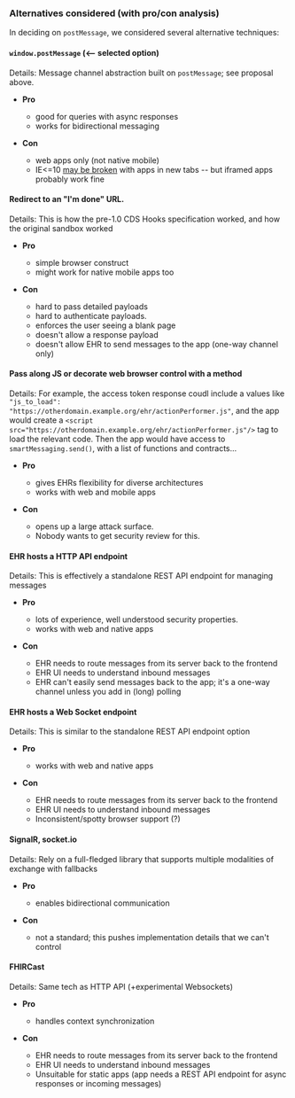 
### Alternatives considered (with pro/con analysis)

In deciding on `postMessage`, we considered several alternative techniques:


#### `window.postMessage` (<-- **selected option**)

Details: Message channel abstraction built on `postMessage`; see proposal above.

* **Pro**
  * good for queries with async responses
  * works for bidirectional messaging

* **Con**
  * web apps only (not native mobile)
  * IE<=10 [may be broken](https://stackoverflow.com/questions/16226924/is-cross-origin-postmessage-broken-in-ie10) with apps in new tabs -- but iframed apps probably work fine

#### Redirect to an "I'm done" URL. 

Details: This is how the pre-1.0 CDS Hooks specification worked, and how the original sandbox worked

* **Pro**
  * simple browser construct
  * might work for native mobile apps too

* **Con**
  * hard to pass detailed payloads
  * hard to authenticate payloads.
  * enforces the user seeing a blank page
  * doesn't allow a response payload
  * doesn't allow EHR to send messages to the app (one-way channel only)


#### Pass along JS or decorate web browser control with a method

Details: For example, the access token response coudl include a values like
`"js_to_load": "https://otherdomain.example.org/ehr/actionPerformer.js"`, and the app would create a  `<script
src="https://otherdomain.example.org/ehr/actionPerformer.js"/>` tag to load the relevant code. Then the app would have access to `smartMessaging.send()`, with a list of functions and contracts...


* **Pro**
  * gives EHRs flexibility for diverse architectures
  * works with web and mobile apps

* **Con**
  * opens up a large attack surface.
  * Nobody wants to get security review for this.

#### EHR hosts a HTTP API endpoint

Details: This is effectively a standalone REST API endpoint for managing messages

* **Pro**
  * lots of experience, well understood security properties.
  * works with web and native apps

* **Con**
  * EHR needs to route messages from its server back to the frontend
  * EHR UI needs to understand inbound messages
  * EHR can't easily send messages back to the app; it's a one-way channel unless you add in (long) polling

#### EHR hosts a Web Socket endpoint

Details: This is similar to the standalone REST API endpoint option

* **Pro**
  * works with web and native apps

* **Con**
  * EHR needs to route messages from its server back to the frontend
  * EHR UI needs to understand inbound messages
  * Inconsistent/spotty browser support (?)


#### SignalR, socket.io

Details: Rely on a full-fledged library that supports multiple modalities of exchange with fallbacks

* **Pro**
  * enables bidirectional communication

* **Con**
  * not a standard; this pushes implementation details that we can't control

#### FHIRCast

Details: Same tech as HTTP API (+experimental Websockets)

* **Pro**
  * handles context synchronization

* **Con**
  * EHR needs to route messages from its server back to the frontend
  * EHR UI needs to understand inbound messages
  * Unsuitable for static apps (app needs a REST API endpoint for async responses or incoming messages)
